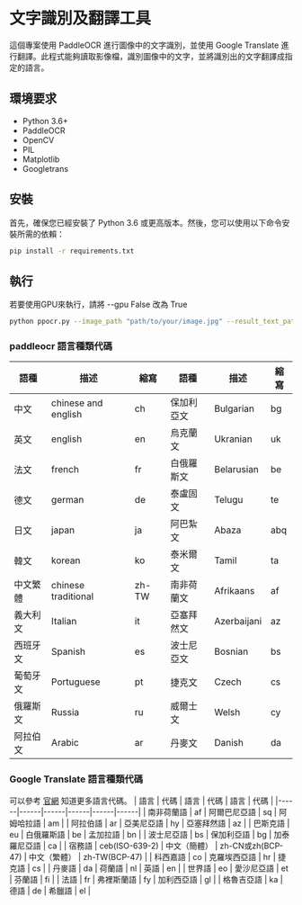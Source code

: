 # 文字識別及翻譯工具

這個專案使用 PaddleOCR 進行圖像中的文字識別，並使用 Google Translate 進行翻譯。此程式能夠讀取影像檔，識別圖像中的文字，並將識別出的文字翻譯成指定的語言。

## 環境要求

- Python 3.6+
- PaddleOCR
- OpenCV
- PIL
- Matplotlib
- Googletrans

## 安裝

首先，確保您已經安裝了 Python 3.6 或更高版本。然後，您可以使用以下命令安裝所需的依賴：

```bash
pip install -r requirements.txt
```

## 執行
若要使用GPU來執行，請將 --gpu False 改為 True

```bash
python ppocr.py --image_path "path/to/your/image.jpg" --result_text_path "path/to/save/text.txt" --pic_lang "en" --target_lang "zh-cn" --gpu False
```
### paddleocr 語言種類代碼

| 語種 | 描述 | 縮寫 | 語種 | 描述 | 縮寫 |
|------|------|------|------|------|------|
| 中文 | chinese and english | ch | 保加利亞文 | Bulgarian | bg |
| 英文 | english | en | 烏克蘭文 | Ukranian | uk |
| 法文 | french | fr | 白俄羅斯文 | Belarusian | be |
| 德文 | german | de | 泰盧固文 | Telugu | te |
| 日文 | japan | ja | 阿巴紮文 | Abaza | abq |
| 韓文 | korean | ko | 泰米爾文 | Tamil | ta |
| 中文繁體 | chinese traditional | zh-TW | 南非荷蘭文 | Afrikaans | af |
| 義大利文 | Italian | it | 亞塞拜然文 | Azerbaijani | az |
| 西班牙文 | Spanish | es | 波士尼亞文 | Bosnian | bs |
| 葡萄牙文 | Portuguese | pt | 捷克文 | Czech | cs |
| 俄羅斯文 | Russia | ru | 威爾士文 | Welsh | cy |
| 阿拉伯文 | Arabic | ar | 丹麥文 | Danish | da |

### Google Translate 語言種類代碼
可以參考 [官網](<https://support.google.com/googleplay/android-developer/table/4419860?hl=zh-Hant> "Title") 知道更多語言代碼。
| 語言 | 代碼 | 語言 | 代碼 | 語言 | 代碼 |
|------|------|------|------|------|------|
| 南非荷蘭語 | af | 阿爾巴尼亞語 | sq | 阿姆哈拉語 | am |
| 阿拉伯語 | ar | 亞美尼亞語 | hy | 亞塞拜然語 | az |
| 巴斯克語 | eu | 白俄羅斯語 | be | 孟加拉語 | bn |
| 波士尼亞語 | bs | 保加利亞語 | bg | 加泰羅尼亞語 | ca |
| 宿務語 | ceb(ISO-639-2) | 中文（簡體） | zh-CN或zh(BCP-47) | 中文（繁體） | zh-TW(BCP-47) |
| 科西嘉語 | co | 克羅埃西亞語 | hr | 捷克語 | cs |
| 丹麥語 | da | 荷蘭語 | nl | 英語 | en |
| 世界語 | eo | 愛沙尼亞語 | et | 芬蘭語 | fi |
| 法語 | fr | 弗裡斯蘭語 | fy | 加利西亞語 | gl |
| 格魯吉亞語 | ka | 德語 | de | 希臘語 | el |




